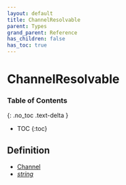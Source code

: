 ```yaml
---
layout: default
title: ChannelResolvable
parent: Types
grand_parent: Reference
has_children: false
has_toc: true
---
```


# ChannelResolvable
### Table of Contents
{: .no_toc .text-delta }

- TOC
{:toc}
## Definition
- [Channel](/ref/classes/Channel)
- *[string](https://developer.mozilla.org/en-US/docs/Web/JavaScript/Reference/Global_Objects/string)*

